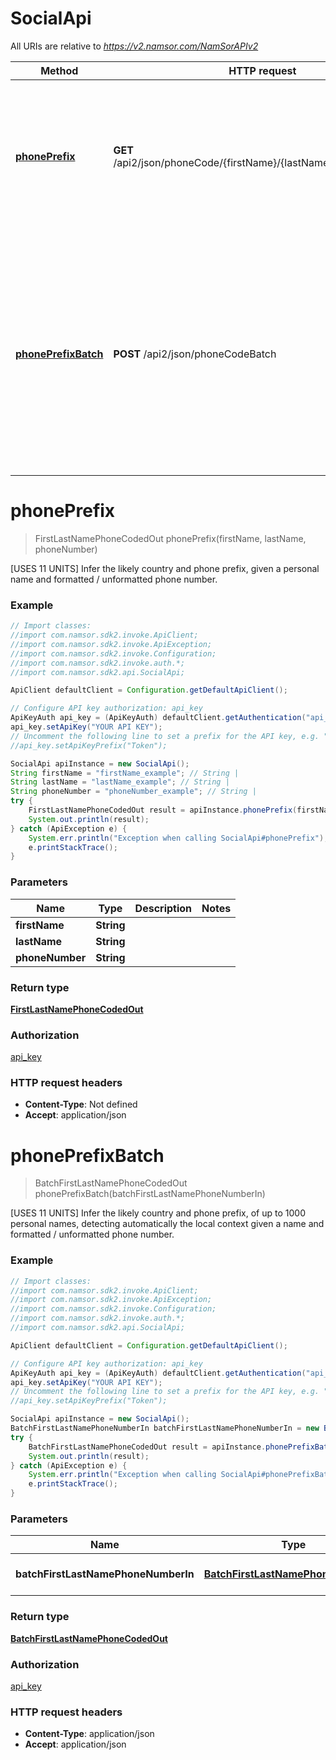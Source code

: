 # SocialApi

All URIs are relative to *https://v2.namsor.com/NamSorAPIv2*

Method | HTTP request | Description
------------- | ------------- | -------------
[**phonePrefix**](SocialApi.md#phonePrefix) | **GET** /api2/json/phoneCode/{firstName}/{lastName}/{phoneNumber} | [USES 11 UNITS] Infer the likely country and phone prefix, given a personal name and formatted / unformatted phone number.
[**phonePrefixBatch**](SocialApi.md#phonePrefixBatch) | **POST** /api2/json/phoneCodeBatch | [USES 11 UNITS] Infer the likely country and phone prefix, of up to 1000 personal names, detecting automatically the local context given a name and formatted / unformatted phone number.


<a name="phonePrefix"></a>
# **phonePrefix**
> FirstLastNamePhoneCodedOut phonePrefix(firstName, lastName, phoneNumber)

[USES 11 UNITS] Infer the likely country and phone prefix, given a personal name and formatted / unformatted phone number.

### Example
```java
// Import classes:
//import com.namsor.sdk2.invoke.ApiClient;
//import com.namsor.sdk2.invoke.ApiException;
//import com.namsor.sdk2.invoke.Configuration;
//import com.namsor.sdk2.invoke.auth.*;
//import com.namsor.sdk2.api.SocialApi;

ApiClient defaultClient = Configuration.getDefaultApiClient();

// Configure API key authorization: api_key
ApiKeyAuth api_key = (ApiKeyAuth) defaultClient.getAuthentication("api_key");
api_key.setApiKey("YOUR API KEY");
// Uncomment the following line to set a prefix for the API key, e.g. "Token" (defaults to null)
//api_key.setApiKeyPrefix("Token");

SocialApi apiInstance = new SocialApi();
String firstName = "firstName_example"; // String | 
String lastName = "lastName_example"; // String | 
String phoneNumber = "phoneNumber_example"; // String | 
try {
    FirstLastNamePhoneCodedOut result = apiInstance.phonePrefix(firstName, lastName, phoneNumber);
    System.out.println(result);
} catch (ApiException e) {
    System.err.println("Exception when calling SocialApi#phonePrefix");
    e.printStackTrace();
}
```

### Parameters

Name | Type | Description  | Notes
------------- | ------------- | ------------- | -------------
 **firstName** | **String**|  |
 **lastName** | **String**|  |
 **phoneNumber** | **String**|  |

### Return type

[**FirstLastNamePhoneCodedOut**](FirstLastNamePhoneCodedOut.md)

### Authorization

[api_key](../README.md#api_key)

### HTTP request headers

 - **Content-Type**: Not defined
 - **Accept**: application/json

<a name="phonePrefixBatch"></a>
# **phonePrefixBatch**
> BatchFirstLastNamePhoneCodedOut phonePrefixBatch(batchFirstLastNamePhoneNumberIn)

[USES 11 UNITS] Infer the likely country and phone prefix, of up to 1000 personal names, detecting automatically the local context given a name and formatted / unformatted phone number.

### Example
```java
// Import classes:
//import com.namsor.sdk2.invoke.ApiClient;
//import com.namsor.sdk2.invoke.ApiException;
//import com.namsor.sdk2.invoke.Configuration;
//import com.namsor.sdk2.invoke.auth.*;
//import com.namsor.sdk2.api.SocialApi;

ApiClient defaultClient = Configuration.getDefaultApiClient();

// Configure API key authorization: api_key
ApiKeyAuth api_key = (ApiKeyAuth) defaultClient.getAuthentication("api_key");
api_key.setApiKey("YOUR API KEY");
// Uncomment the following line to set a prefix for the API key, e.g. "Token" (defaults to null)
//api_key.setApiKeyPrefix("Token");

SocialApi apiInstance = new SocialApi();
BatchFirstLastNamePhoneNumberIn batchFirstLastNamePhoneNumberIn = new BatchFirstLastNamePhoneNumberIn(); // BatchFirstLastNamePhoneNumberIn | A list of personal names
try {
    BatchFirstLastNamePhoneCodedOut result = apiInstance.phonePrefixBatch(batchFirstLastNamePhoneNumberIn);
    System.out.println(result);
} catch (ApiException e) {
    System.err.println("Exception when calling SocialApi#phonePrefixBatch");
    e.printStackTrace();
}
```

### Parameters

Name | Type | Description  | Notes
------------- | ------------- | ------------- | -------------
 **batchFirstLastNamePhoneNumberIn** | [**BatchFirstLastNamePhoneNumberIn**](BatchFirstLastNamePhoneNumberIn.md)| A list of personal names | [optional]

### Return type

[**BatchFirstLastNamePhoneCodedOut**](BatchFirstLastNamePhoneCodedOut.md)

### Authorization

[api_key](../README.md#api_key)

### HTTP request headers

 - **Content-Type**: application/json
 - **Accept**: application/json

